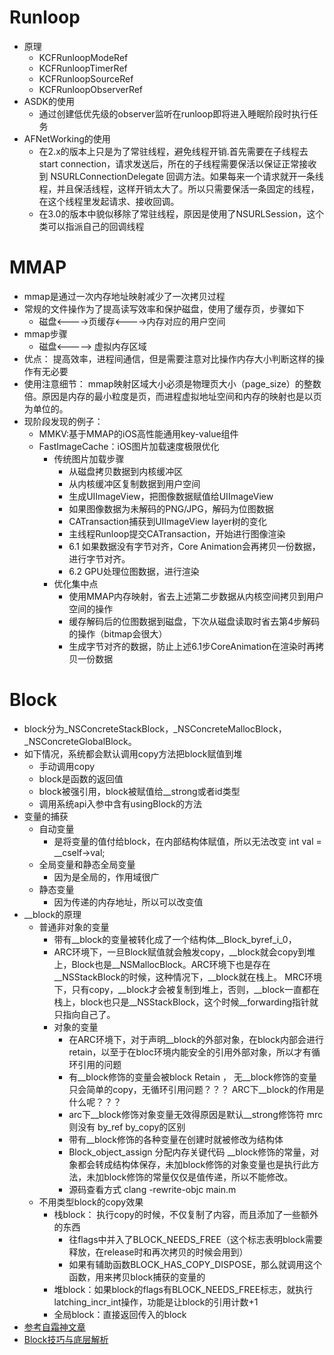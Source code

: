 # Runloop
* 原理
	* KCFRunloopModeRef
	* KCFRunloopTimerRef
	* KCFRunloopSourceRef
	* KCFRunloopObserverRef
* ASDK的使用
	* 通过创建低优先级的observer监听在runloop即将进入睡眠阶段时执行任务 
* AFNetWorking的使用
	* 在2.x的版本上只是为了常驻线程，避免线程开销.首先需要在子线程去start connection，请求发送后，所在的子线程需要保活以保证正常接收到 NSURLConnectionDelegate 回调方法。如果每来一个请求就开一条线程，并且保活线程，这样开销太大了。所以只需要保活一条固定的线程，在这个线程里发起请求、接收回调。
	* 在3.0的版本中貌似移除了常驻线程，原因是使用了NSURLSession，这个类可以指派自己的回调线程 

# MMAP
* mmap是通过一次内存地址映射减少了一次拷贝过程
* 常规的文件操作为了提高读写效率和保护磁盘，使用了缓存页，步骤如下
	* 磁盘<---->页缓存<---->内存对应的用户空间
* mmap步骤 
	* 磁盘<-----> 虚拟内存区域
* 优点： 提高效率，进程间通信，但是需要注意对比操作内存大小判断这样的操作有无必要
* 使用注意细节： mmap映射区域大小必须是物理页大小（page_size）的整数倍。原因是内存的最小粒度是页，而进程虚拟地址空间和内存的映射也是以页为单位的。
* 现阶段发现的例子：
	* MMKV:基于MMAP的iOS高性能通用key-value组件
	* FastImageCache：iOS图片加载速度极限优化
		* 传统图片加载步骤
			* 从磁盘拷贝数据到内核缓冲区
			* 从内核缓冲区复制数据到用户空间
			* 生成UIImageView，把图像数据赋值给UIImageView
			* 如果图像数据为未解码的PNG/JPG，解码为位图数据
			* CATransaction捕获到UIImageView layer树的变化
			* 主线程Runloop提交CATransaction，开始进行图像渲染
			* 6.1 如果数据没有字节对齐，Core Animation会再拷贝一份数据，进行字节对齐。
			* 6.2 GPU处理位图数据，进行渲染
		* 优化集中点
			* 使用MMAP内存映射，省去上述第二步数据从内核空间拷贝到用户空间的操作
			* 缓存解码后的位图数据到磁盘，下次从磁盘读取时省去第4步解码的操作（bitmap会很大）
			* 生成字节对齐的数据，防止上述6.1步CoreAnimation在渲染时再拷贝一份数据 

# Block
* block分为_NSConcreteStackBlock，_NSConcreteMallocBlock，_NSConcreteGlobalBlock。
* 如下情况，系统都会默认调用copy方法把block赋值到堆
	* 手动调用copy
	* block是函数的返回值
	* block被强引用，block被赋值给__strong或者id类型
	* 调用系统api入参中含有usingBlock的方法
* 变量的捕获
	* 自动变量
		* 是将变量的值付给block，在内部结构体赋值，所以无法改变 int val = __cself->val;
	* 全局变量和静态全局变量
		* 因为是全局的，作用域很广
	* 静态变量
  		*  因为传递的内存地址，所以可以改变值
* __block的原理
	* 普通非对象的变量
		*  带有__block的变量被转化成了一个结构体__Block_byref_i_0，
		*  ARC环境下，一旦Block赋值就会触发copy，__block就会copy到堆上，Block也是__NSMallocBlock。ARC环境下也是存在__NSStackBlock的时候，这种情况下，__block就在栈上。
MRC环境下，只有copy，__block才会被复制到堆上，否则，__block一直都在栈上，block也只是__NSStackBlock，这个时候__forwarding指针就只指向自己了。
		* 对象的变量
			* 在ARC环境下，对于声明__block的外部对象，在block内部会进行retain，以至于在bloc环境内能安全的引用外部对象，所以才有循环引用的问题
			* 有__block修饰的变量会被block Retain ， 无__block修饰的变量只会简单的copy，无循环引用问题？？？ ARC下__block的作用是什么呢？？？
			* arc下__block修饰对象变量无效得原因是默认__strong修饰符 mrc则没有 by_ref by_copy的区别
			* 带有__block修饰的各种变量在创建时就被修改为结构体
			* Block_object_assign 分配内存关键代码 __block修饰的常量，对象都会转成结构体保存，未加block修饰的对象变量也是执行此方法，未加block修饰的常量仅仅是值传递，所以不能修改。
			* 源码查看方式 clang -rewrite-objc main.m
	* 不用类型block的copy效果
		* 栈block： 执行copy的时候，不仅复制了内容，而且添加了一些额外的东西
			* 往flags中并入了BLOCK_NEEDS_FREE（这个标志表明block需要释放，在release时和再次拷贝的时候会用到）
			* 如果有辅助函数BLOCK_HAS_COPY_DISPOSE，那么就调用这个函数，用来拷贝block捕获的变量的
		* 堆block：如果block的flags有BLOCK_NEEDS_FREE标志，就执行latching_incr_int操作，功能是让block的引用计数+1
		* 全局block：直接返回传入的block    
* [参考自霜神文章](https://www.jianshu.com/p/ee9756f3d5f6)
* [Block技巧与底层解析](https://www.jianshu.com/p/51d04b7639f1)